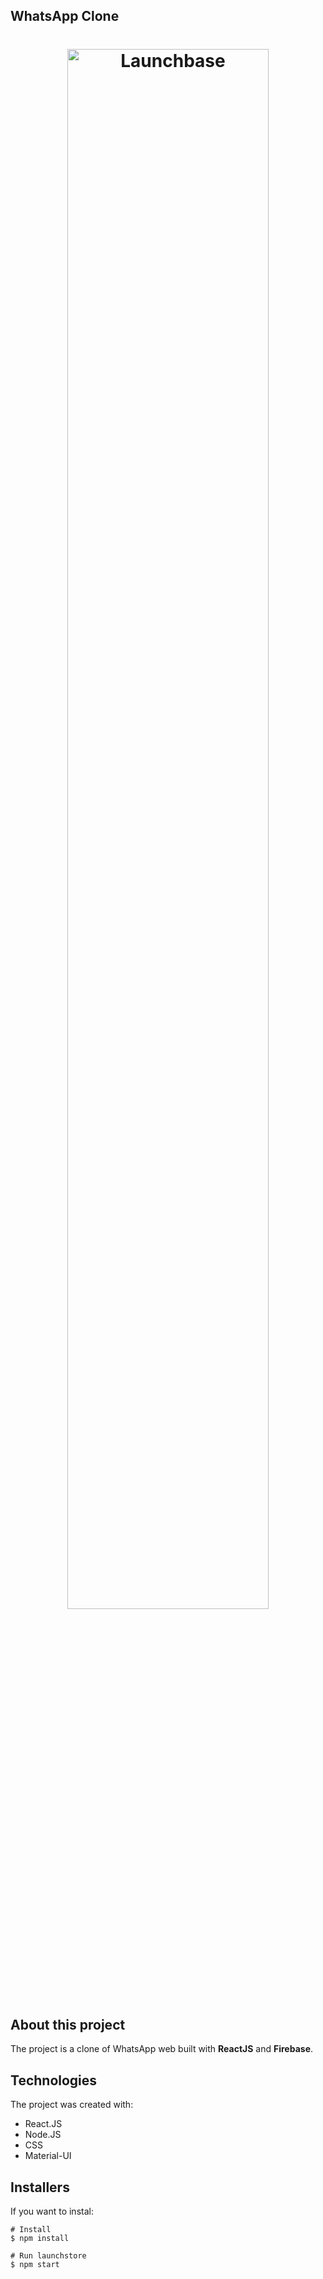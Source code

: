 ## WhatsApp Clone 

<h1 align="center">
    <img width="80%" alt="Launchbase" title="Launchbase" src="https://static.whatsapp.net/rsrc.php/v3/yO/r/FsWUqRoOsPu.png"/>
</h1>

## **About this project**
The project is a clone of WhatsApp web built with **ReactJS** and **Firebase**. 

## **Technologies**
The project was created with:

- React.JS
- Node.JS
- CSS
- Material-UI

## Installers
If you want to instal:
```
# Install 
$ npm install

# Run launchstore
$ npm start
```